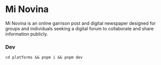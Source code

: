 # Mi Novina

Mi Novina is an online garrison post and digital newspaper designed for groups and individuals seeking a digital forum to collaborate and share information publicly.

### Dev

```
cd platforms && pnpm i && pnpm dev
```
